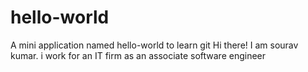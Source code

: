 # hello-world
A mini application named hello-world to learn git
Hi there!
I am sourav kumar. i work for an IT firm as an associate software engineer
